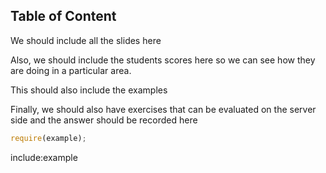 ## Table of Content

We should include all the slides here 

Also, we should include the students scores here so we can see how they are doing in a particular area.
 
This should also include the examples

Finally, we should also have exercises that can be evaluated on the server side and the answer should be recorded here

```js
require(example);
```


include:example
```html
```

